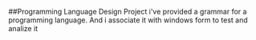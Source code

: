 ##Programming Language Design Project
i've provided a grammar for a programming language. And i associate it with windows form to test and analize it
